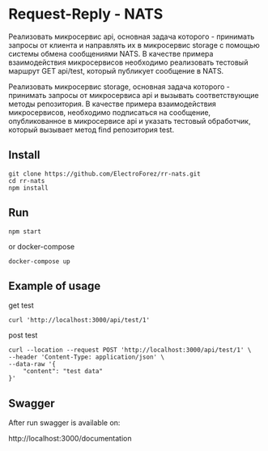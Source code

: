 # Request-Reply - NATS
Реализовать микросервис api, основная задача которого - принимать запросы от клиента и направлять их в микросервис storage с помощью системы обмена сообщениями NATS. В качестве примера взаимодействия микросервисов необходимо реализовать тестовый маршрут GET api/test, который публикует сообщение в NATS.

Реализовать микросервис storage, основная задача которого - принимать запросы от микросервиса api и вызывать соответствующие методы репозитория. В качестве примера взаимодействия микросервисов, необходимо подписаться на сообщение, опубликованное в микросервисе api и указать тестовый обработчик, который вызывает метод find репозитория test.

## Install
````
git clone https://github.com/ElectroForez/rr-nats.git
cd rr-nats
npm install
````

## Run

````
npm start
````
or docker-compose
```
docker-compose up
```

## Example of usage
get test
```
curl 'http://localhost:3000/api/test/1'
```

post test
````
curl --location --request POST 'http://localhost:3000/api/test/1' \
--header 'Content-Type: application/json' \
--data-raw '{
    "content": "test data"
}'
````

## Swagger
After run swagger is available on:

http://localhost:3000/documentation

